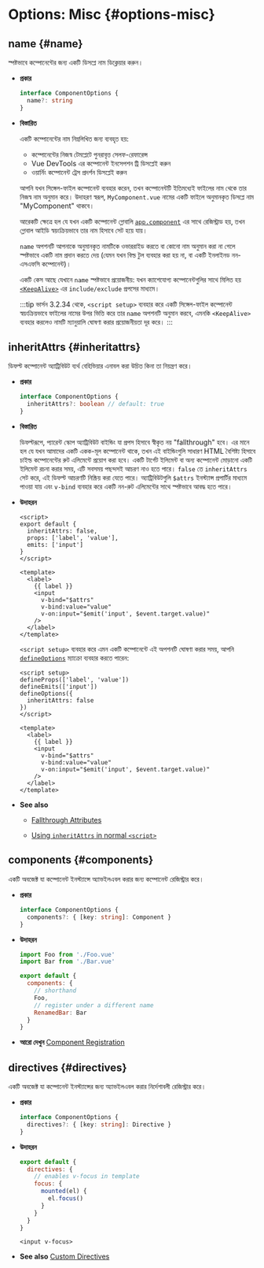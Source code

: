 # Options: Misc {#options-misc}

## name {#name}

স্পষ্টভাবে কম্পোনেন্টের জন্য একটি ডিসপ্লে নাম ডিক্লেয়ার করুন।

- **প্রকার**

  ```ts
  interface ComponentOptions {
    name?: string
  }
  ```

- **বিস্তারিত**

  একটি কম্পোনেন্টের নাম নিম্নলিখিত জন্য ব্যবহৃত হয়:

  - কম্পোনেন্টের নিজস্ব টেমপ্লেটে পুনরাবৃত্ত সেলফ-রেফারেন্স
  - Vue DevTools এর কম্পোনেন্ট ইনসেপশন ট্রি ডিসপ্লেই করুন
  - ওয়ার্নিং  কম্পোনেন্ট ট্রেস প্রদর্শন ডিসপ্লেই করুন

  আপনি যখন সিঙ্গেল-ফাইল কম্পোনেন্ট ব্যবহার করেন, তখন কম্পোনেন্টটি ইতিমধ্যেই ফাইলের নাম থেকে তার নিজস্ব নাম অনুমান করে। উদাহরণ স্বরূপ, `MyComponent.vue` নামের একটি ফাইলে অনুমানকৃত ডিসপ্লে নাম "MyComponent" থাকবে।

  আরেকটি ক্ষেত্রে হল যে যখন একটি কম্পোনেন্ট গ্লোবালি [`app.component`](/api/application#app-component) এর সাথে রেজিস্ট্রাড হয়, তখন গ্লোবাল আইডি স্বয়ংক্রিয়ভাবে তার নাম হিসাবে সেট হয়ে যায়।

  `name` অপশনটি আপনাকে অনুমানকৃত নামটিকে ওভাররাইড করতে বা কোনো নাম অনুমান করা না গেলে স্পষ্টভাবে একটি নাম প্রদান করতে দেয় (যেমন যখন বিল্ড টুল ব্যবহার করা হয় না, বা একটি ইনলাইনড নন-এসএফসি কম্পোনেন্ট)।

  একটি কেস আছে যেখানে `name` স্পষ্টভাবে প্রয়োজনীয়: যখন ক্যাশেযোগ্য কম্পোনেন্টগুলির সাথে মিলিত হয় [`<KeepAlive>`](/guide/built-ins/keep-alive) এর `include/exclude` প্রপসের মাধ্যমে।

  :::tip
  ভার্সন 3.2.34 থেকে, `<script setup>` ব্যবহার করে একটি সিঙ্গেল-ফাইল কম্পোনেন্ট স্বয়ংক্রিয়ভাবে ফাইলের নামের উপর ভিত্তি করে তার `name` অপশনটি অনুমান করবে, এমনকি `<KeepAlive>` ব্যবহার করলেও নামটি ম্যানুয়ালি ঘোষণা করার প্রয়োজনীয়তা দূর করে।
  :::

## inheritAttrs {#inheritattrs}

ডিফল্ট কম্পোনেন্ট অ্যাট্রিবিউট ব্যর্থ বেহিভিয়ার এনাবল করা উচিত কিনা তা নিয়ন্ত্রণ করে।

- **প্রকার**

  ```ts
  interface ComponentOptions {
    inheritAttrs?: boolean // default: true
  }
  ```

- **বিস্তারিত**

  ডিফল্টরূপে, প্যারেন্ট স্কোপ অ্যাট্রিবিউট বাইন্ডিং যা প্রপস হিসাবে স্বীকৃত নয় "fallthrough" হবে। এর মানে হল যে যখন আমাদের একটি একক-মূল কম্পোনেন্ট থাকে, তখন এই বাইন্ডিংগুলি সাধারণ HTML বৈশিষ্ট্য হিসাবে চাইল্ড কম্পোনেন্টের রুট এলিমেন্টে প্রয়োগ করা হবে। একটি টার্গেট ইলিমেন্ট বা অন্য কম্পোনেন্ট  মোড়ানো একটি ইলিমেন্ট রচনা করার সময়, এটি সবসময় পছন্দসই আচরণ নাও হতে পারে। `false` তে `inheritAttrs` সেট করে, এই ডিফল্ট আচরণটি নিষ্ক্রিয় করা যেতে পারে। অ্যাট্রিবিউটগুলি `$attrs` ইনস্ট্যান্স প্রপার্টির মাধ্যমে পাওয়া যায় এবং `v-bind` ব্যবহার করে একটি নন-রুট এলিমেন্টের সাথে স্পষ্টভাবে আবদ্ধ হতে পারে।

- **উদাহরন**

  <div class="options-api">

  ```vue
  <script>
  export default {
    inheritAttrs: false,
    props: ['label', 'value'],
    emits: ['input']
  }
  </script>

  <template>
    <label>
      {{ label }}
      <input
        v-bind="$attrs"
        v-bind:value="value"
        v-on:input="$emit('input', $event.target.value)"
      />
    </label>
  </template>
  ```

  </div>
  <div class="composition-api">

  `<script setup>` ব্যবহার করে এমন একটি কম্পোনেন্টে এই অপশনটি ঘোষণা করার সময়, আপনি [`defineOptions`](/api/sfc-script-setup#defineoptions) ম্যাক্রো ব্যবহার করতে পারেন:

  ```vue
  <script setup>
  defineProps(['label', 'value'])
  defineEmits(['input'])
  defineOptions({
    inheritAttrs: false
  })
  </script>

  <template>
    <label>
      {{ label }}
      <input
        v-bind="$attrs"
        v-bind:value="value"
        v-on:input="$emit('input', $event.target.value)"
      />
    </label>
  </template>
  ```

  </div>

- **See also**

  - [Fallthrough Attributes](/guide/components/attrs)
  <div class="composition-api">

  - [Using `inheritAttrs` in normal `<script>`](/api/sfc-script-setup.html#usage-alongside-normal-script)
  </div>

## components {#components}

একটি অবজেক্ট যা কম্পোনেন্ট ইনস্ট্যান্সে অ্যাভইলএবল করার জন্য কম্পোনেন্ট রেজিস্ট্রার করে।

- **প্রকার**

  ```ts
  interface ComponentOptions {
    components?: { [key: string]: Component }
  }
  ```

- **উদাহরন**

  ```js
  import Foo from './Foo.vue'
  import Bar from './Bar.vue'

  export default {
    components: {
      // shorthand
      Foo,
      // register under a different name
      RenamedBar: Bar
    }
  }
  ```

- **আরো দেখুন** [Component Registration](/guide/components/registration)

## directives {#directives}

একটি অবজেক্ট যা কম্পোনেন্ট ইনস্ট্যান্সের জন্য অ্যাভইলএবল করার নির্দেশাবলী রেজিস্ট্রার করে।

- **প্রকার**

  ```ts
  interface ComponentOptions {
    directives?: { [key: string]: Directive }
  }
  ```

- **উদাহরন**

  ```js
  export default {
    directives: {
      // enables v-focus in template
      focus: {
        mounted(el) {
          el.focus()
        }
      }
    }
  }
  ```

  ```vue-html
  <input v-focus>
  ```

- **See also** [Custom Directives](/guide/reusability/custom-directives)
